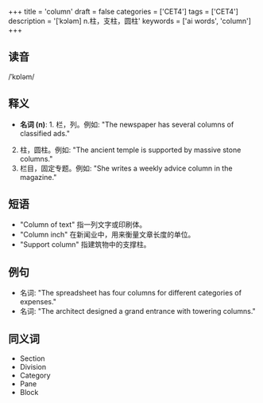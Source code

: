 +++
title = 'column'
draft = false
categories = ['CET4']
tags = ['CET4']
description = '[ˈkɔləm] n.柱，支柱，圆柱'
keywords = ['ai words', 'column']
+++

## 读音
/ˈkɒləm/

## 释义
- **名词 (n)**: 1. 栏，列。例如: "The newspaper has several columns of classified ads."  
2. 柱，圆柱。例如: "The ancient temple is supported by massive stone columns."
3. 栏目，固定专题。例如: "She writes a weekly advice column in the magazine."

## 短语
- "Column of text" 指一列文字或印刷体。
- "Column inch" 在新闻业中，用来衡量文章长度的单位。
- "Support column" 指建筑物中的支撑柱。

## 例句
- 名词: "The spreadsheet has four columns for different categories of expenses."
- 名词: "The architect designed a grand entrance with towering columns."

## 同义词
- Section
- Division
- Category
- Pane
- Block
